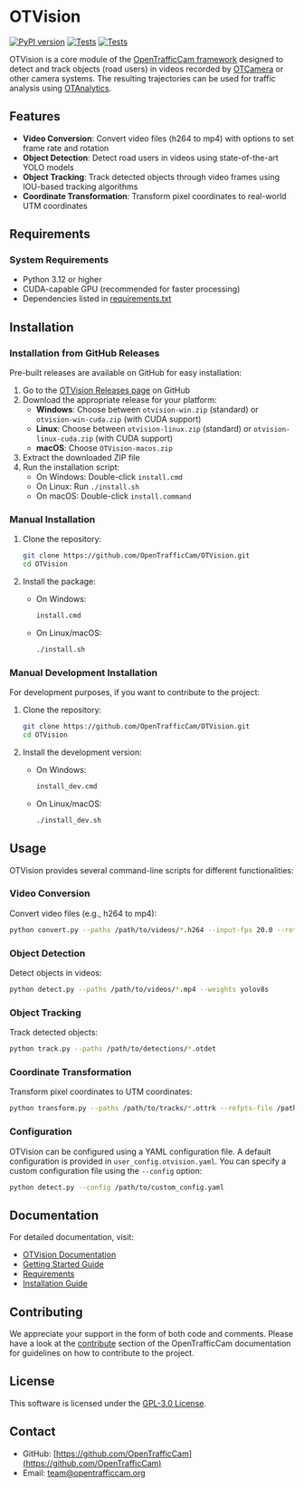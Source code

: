# OTVision

[![PyPI version](https://img.shields.io/pypi/v/OTVision.svg)](https://pypi.org/project/OTVision/)
[![Tests](https://github.com/OpenTrafficCam/OTVision/actions/workflows/test.yml/badge.svg?tag=latest)](https://github.com/OpenTrafficCam/OTVision/actions/workflows/test.yml?query=tag%3Alatest)
[![Tests](https://github.com/OpenTrafficCam/OTVision/actions/workflows/build-release.yml/badge.svg)](https://github.com/OpenTrafficCam/OTVision/actions/workflows/build-release.yml)

OTVision is a core module of the [OpenTrafficCam framework](https://github.com/OpenTrafficCam) designed to detect and track objects (road users) in videos recorded by [OTCamera](https://github.com/OpenTrafficCam/OTCamera) or other camera systems. The resulting trajectories can be used for traffic analysis using [OTAnalytics](https://github.com/OpenTrafficCam/OTAnalytics).

## Features

- **Video Conversion**: Convert video files (h264 to mp4) with options to set frame rate and rotation
- **Object Detection**: Detect road users in videos using state-of-the-art YOLO models
- **Object Tracking**: Track detected objects through video frames using IOU-based tracking algorithms
- **Coordinate Transformation**: Transform pixel coordinates to real-world UTM coordinates

## Requirements

### System Requirements

- Python 3.12 or higher
- CUDA-capable GPU (recommended for faster processing)
- Dependencies listed in [requirements.txt](requirements.txt)

## Installation

### Installation from GitHub Releases

Pre-built releases are available on GitHub for easy installation:

1. Go to the [OTVision Releases page](https://github.com/OpenTrafficCam/OTVision/releases) on GitHub
2. Download the appropriate release for your platform:
   - **Windows**: Choose between `otvision-win.zip` (standard) or `otvision-win-cuda.zip` (with CUDA support)
   - **Linux**: Choose between `otvision-linux.zip` (standard) or `otvision-linux-cuda.zip` (with CUDA support)
   - **macOS**: Choose `OTVision-macos.zip`
3. Extract the downloaded ZIP file
4. Run the installation script:
   - On Windows: Double-click `install.cmd`
   - On Linux: Run `./install.sh`
   - On macOS: Double-click `install.command`

### Manual Installation

1. Clone the repository:

   ```bash
   git clone https://github.com/OpenTrafficCam/OTVision.git
   cd OTVision
   ```

2. Install the package:
   - On Windows:
     ```cmd
     install.cmd
     ```
   - On Linux/macOS:
     ```bash
     ./install.sh
     ```

### Manual Development Installation

For development purposes, if you want to contribute to the project:

1. Clone the repository:

   ```bash
   git clone https://github.com/OpenTrafficCam/OTVision.git
   cd OTVision
   ```

2. Install the development version:
   - On Windows:
     ```cmd
     install_dev.cmd
     ```
   - On Linux/macOS:
     ```bash
     ./install_dev.sh
     ```

## Usage

OTVision provides several command-line scripts for different functionalities:

### Video Conversion

Convert video files (e.g., h264 to mp4):

```bash
python convert.py --paths /path/to/videos/*.h264 --input-fps 20.0 --rotation 0
```

### Object Detection

Detect objects in videos:

```bash
python detect.py --paths /path/to/videos/*.mp4 --weights yolov8s
```

### Object Tracking

Track detected objects:

```bash
python track.py --paths /path/to/detections/*.otdet
```

### Coordinate Transformation

Transform pixel coordinates to UTM coordinates:

```bash
python transform.py --paths /path/to/tracks/*.ottrk --refpts-file /path/to/reference_points.json
```

### Configuration

OTVision can be configured using a YAML configuration file. A default configuration is provided in `user_config.otvision.yaml`. You can specify a custom configuration file using the `--config` option:

```bash
python detect.py --config /path/to/custom_config.yaml
```

## Documentation

For detailed documentation, visit:

- [OTVision Documentation](https://opentrafficcam.org/OTVision/)
- [Getting Started Guide](https://opentrafficcam.org/OTVision/gettingstarted/firstuse/)
- [Requirements](https://opentrafficcam.org/OTVision/gettingstarted/requirements/)
- [Installation Guide](https://opentrafficcam.org/OTVision/gettingstarted/installation/)

## Contributing

We appreciate your support in the form of both code and comments. Please have a look at the [contribute](https://opentrafficcam.org/contribute) section of the OpenTrafficCam documentation for guidelines on how to contribute to the project.

## License

This software is licensed under the [GPL-3.0 License](LICENSE).

## Contact

- GitHub: [https://github.com/OpenTrafficCam](https://github.com/OpenTrafficCam)
- Email: [team@opentrafficcam.org](mailto:team@opentrafficcam.org)
